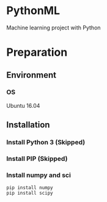 # PythonML
Machine learning project with Python 

# Preparation

## Environment

### OS

Ubuntu 16.04

## Installation

### Install Python 3 (Skipped)

### Install PIP (Skipped)

### Install numpy and sci

~~~
pip install numpy
pip install scipy
~~~
